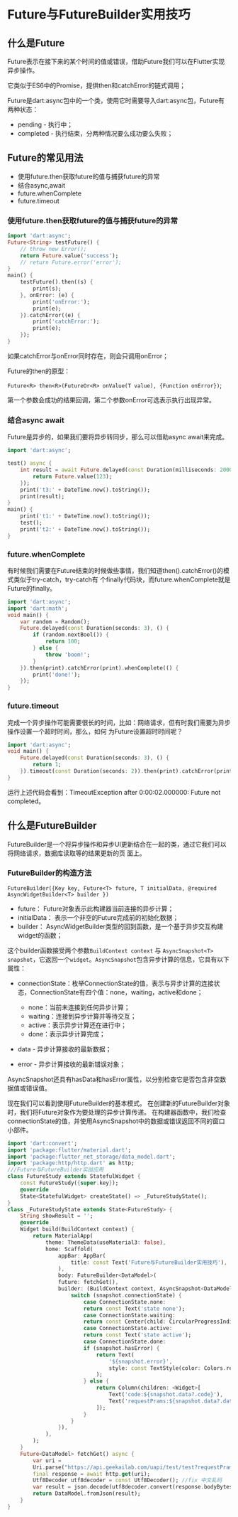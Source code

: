 # Future与FutureBuilder实用技巧

## 什么是Future

Future表示在接下来的某个时间的值或错误，借助Future我们可以在Flutter实现异步操作。

它类似于ES6中的Promise，提供then和catchError的链式调用；

Future是dart:async包中的一个类，使用它时需要导入dart:async包，Future有两种状态：

- pending - 执行中；
- completed - 执行结束，分两种情况要么成功要么失败；

## Future的常见用法

- 使用future.then获取future的值与捕获future的异常
- 结合async,await
- future.whenComplete
- future.timeout

### 使用future.then获取future的值与捕获future的异常

```dart
import 'dart:async';
Future<String> testFuture() {
    // throw new Error();
    return Future.value('success');
    // return Future.error('error');
}
main() {
    testFuture().then((s) {
        print(s);
    }, onError: (e) {
        print('onError:');
        print(e);
    }).catchError((e) {
        print('catchError:');
        print(e);
    });
}
```

如果catchError与onError同时存在，则会只调用onError；

Future的then的原型：

`Future<R> then<R>(FutureOr<R> onValue(T value), {Function onError})`;

第一个参数会成功的结果回调，第二个参数onError可选表示执行出现异常。

### 结合async await

Future是异步的，如果我们要将异步转同步，那么可以借助async await来完成。

```dart
import 'dart:async';

test() async {
    int result = await Future.delayed(const Duration(milliseconds: 2000), () {
        return Future.value(123);
    });
    print('t3:' + DateTime.now().toString());
    print(result);
}
main() {
    print('t1:' + DateTime.now().toString());
    test();
    print('t2:' + DateTime.now().toString());
}
```

### future.whenComplete

有时候我们需要在Future结束的时候做些事情，我们知道then().catchError()的模式类似于try-catch，try-catch有
个finally代码块，而future.whenComplete就是Future的finally。

```dart
import 'dart:async';
import 'dart:math';
void main() {
    var random = Random();
    Future.delayed(const Duration(seconds: 3), () {
        if (random.nextBool()) {
            return 100;
        } else {
            throw 'boom!';
        }
    }).then(print).catchError(print).whenComplete(() {
        print('done!');
    });
}
```

### future.timeout

完成一个异步操作可能需要很长的时间，比如：网络请求，但有时我们需要为异步操作设置一个超时时间，那么，如何
为Future设置超时时间呢？

```dart
import 'dart:async';
void main() {
    Future.delayed(const Duration(seconds: 3), () {
        return 1;
    }).timeout(const Duration(seconds: 2)).then(print).catchError(print);
}
```

运行上述代码会看到：TimeoutException after 0:00:02.000000: Future not completed。

## 什么是FutureBuilder

FutureBuilder是一个将异步操作和异步UI更新结合在一起的类，通过它我们可以将网络请求，数据库读取等的结果更新的页
面上。

### FutureBuilder的构造方法

`FutureBuilder({Key key, Future<T> future, T initialData, @required AsyncWidgetBuilder<T> builder })`

- future： Future对象表示此构建器当前连接的异步计算；
- initialData： 表示一个非空的Future完成前的初始化数据；
- builder： AsyncWidgetBuilder类型的回到函数，是一个基于异步交互构建widget的函数；

这个builder函数接受两个参数`BuildContext context` 与 `AsyncSnapshot<T> snapshot`，它返回一个`widget`。`AsyncSnapshot`包含异步计算的信息，它具有以下属性：

- connectionState：枚举ConnectionState的值，表示与异步计算的连接状态，ConnectionState有四个值：none，waiting，active和done；
    - none：当前未连接到任何异步计算；
    - waiting：连接到异步计算并等待交互；
    - active：表示异步计算还在进行中；
    - done：表示异步计算完成；

- data - 异步计算接收的最新数据；
- error - 异步计算接收的最新错误对象；

AsyncSnapshot还具有hasData和hasError属性，以分别检查它是否包含非空数据值或错误值。

现在我们可以看到使用FutureBuilder的基本模式。 在创建新的FutureBuilder对象时，我们将Future对象作为要处理的异步计算传递。 在构建器函数中，我们检查connectionState的值，并使用AsyncSnapshot中的数据或错误返回不同的窗口小部件。

```dart
import 'dart:convert';
import 'package:flutter/material.dart';
import 'package:flutter_net_storage/data_model.dart';
import 'package:http/http.dart' as http;
///Future与FutureBuilder实战应用
class FutureStudy extends StatefulWidget {
    const FutureStudy({super.key});
    @override
    State<StatefulWidget> createState() => _FutureStudyState();
}
class _FutureStudyState extends State<FutureStudy> {
    String showResult = '';
    @override
    Widget build(BuildContext context) {
        return MaterialApp(
            theme: ThemeData(useMaterial3: false),
            home: Scaffold(
                appBar: AppBar(
                    title: const Text('Future与FutureBuilder实用技巧'),
                ),
                body: FutureBuilder<DataModel>(
                future: fetchGet(),
                builder: (BuildContext context, AsyncSnapshot<DataModel> snapshot) {
                    switch (snapshot.connectionState) {
                        case ConnectionState.none:
                        return const Text('state none');
                        case ConnectionState.waiting:
                        return const Center(child: CircularProgressIndicator());
                        case ConnectionState.active:
                        return const Text('state active');
                        case ConnectionState.done:
                        if (snapshot.hasError) {
                            return Text(
                                '${snapshot.error}',
                                style: const TextStyle(color: Colors.red),
                            );
                        } else {
                            return Column(children: <Widget>[
                                Text('code:${snapshot.data?.code}'),
                                Text('requestPrams:${snapshot.data?.data?.requestPrams}'),
                            ]);
                        }
                    }
                }),
            ),
        );
    }
    Future<DataModel> fetchGet() async {
        var uri =
        Uri.parse("https://api.geekailab.com/uapi/test/test?requestPrams=11");
        final response = await http.get(uri);
        Utf8Decoder utf8decoder = const Utf8Decoder(); //fix 中文乱码
        var result = json.decode(utf8decoder.convert(response.bodyBytes));
        return DataModel.fromJson(result);
    }
}
```




